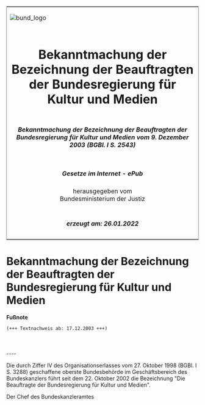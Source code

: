 <span id="DECKBLATT.html"></span>

<table border="0" frame="border" width="100%">

<tr valign="top">

<td align="left">

![bund\_logo](BfJ_2021_Web_de_de.gif)

</td>

<td align="right">

 

</td>

</tr>

<tr align="center" valign="middle">

<td colspan="2">

# Bekanntmachung der Bezeichnung der Beauftragten der Bundesregierung für Kultur und Medien

</td>

</tr>

<tr align="center" valign="middle">

<td colspan="2">

##### Bekanntmachung der Bezeichnung der Beauftragten der Bundesregierung für Kultur und Medien vom 9. Dezember 2003 (BGBl. I S. 2543)

</td>

</tr>

<tr align="center" valign="middle">

<td colspan="2">

  
  

##### Gesetze im Internet - ePub  
  
herausgegeben vom  
Bundesministerium der Justiz

</td>

</tr>

<tr align="center" valign="bottom">

<td colspan="2">

  
  

##### erzeugt am: 26.01.2022

</td>

</tr>

</table>

<span id="BJNR254300003.html"></span>

# Bekanntmachung der Bezeichnung der Beauftragten der Bundesregierung für Kultur und Medien

<div>

  
**Fußnote**

<div class="jnhtml">

<div>

<div class="jurAbsatz">

  

``` 
(+++ Textnachweis ab: 17.12.2003 +++)

 
```

</div>

</div>

</div>

</div>

<span id="BJNR254300003BJNE000100000.html"></span>

###   
\----

<div>

<div class="jnhtml">

<div>

<div class="jurAbsatz">

Die durch Ziffer IV des Organisationserlasses vom 27. Oktober 1998
(BGBl. I S. 3288) geschaffene oberste Bundesbehörde im Geschäftsbereich
des Bundeskanzlers führt seit dem 22. Oktober 2002 die Bezeichnung "Die
Beauftragte der Bundesregierung für Kultur und Medien".

</div>

<div class="jurAbsatz">

<span class="SP">Der Chef des Bundeskanzleramtes</span>

</div>

</div>

</div>

</div>
